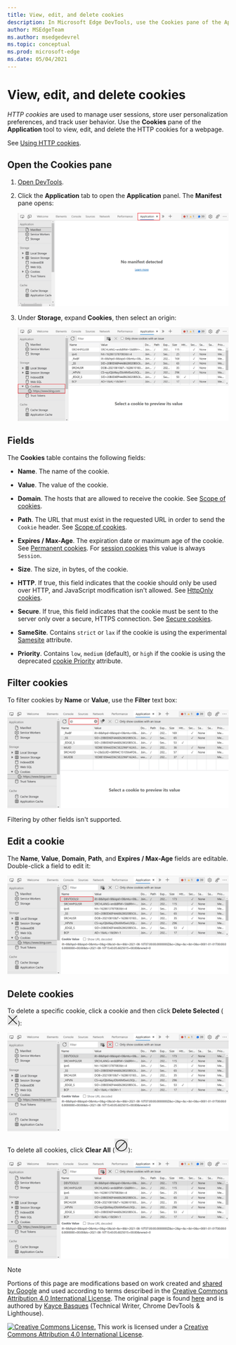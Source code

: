 ```yaml
---
title: View, edit, and delete cookies
description: In Microsoft Edge DevTools, use the Cookies pane of the Application tool to view, edit, and delete the HTTP cookies for a webpage.  HTTP cookies are used to manage user sessions, store user personalization preferences, and track user behavior.
author: MSEdgeTeam
ms.author: msedgedevrel
ms.topic: conceptual
ms.prod: microsoft-edge
ms.date: 05/04/2021
---
```

<!-- Copyright Kayce Basques

   Licensed under the Apache License, Version 2.0 (the "License");
   you may not use this file except in compliance with the License.
   You may obtain a copy of the License at

       https://www.apache.org/licenses/LICENSE-2.0

   Unless required by applicable law or agreed to in writing, software
   distributed under the License is distributed on an "AS IS" BASIS,
   WITHOUT WARRANTIES OR CONDITIONS OF ANY KIND, either express or implied.
   See the License for the specific language governing permissions and
   limitations under the License.  -->
# View, edit, and delete cookies

_HTTP cookies_ are used to manage user sessions, store user personalization preferences, and track user behavior.  Use the **Cookies** pane of the **Application** tool to view, edit, and delete the HTTP cookies for a webpage.

See [Using HTTP cookies](https://developer.mozilla.org/docs/Web/HTTP/Cookies).


<!-- ====================================================================== -->
## Open the Cookies pane

1. [Open DevTools](/microsoft-edge/devtools-guide-chromium/open).

1. Click the **Application** tab to open the **Application** panel.  The **Manifest** pane opens:

   ![The Manifest pane.](../media/storage-application-manifest-empty.msft.png)

1. Under **Storage**, expand **Cookies**, then select an origin:

   ![The Cookies pane.](../media/storage-application-storage-cookies-selected.msft.png)


<!-- ====================================================================== -->
## Fields

The **Cookies** table contains the following fields:

*  **Name**.  The name of the cookie.

*  **Value**.  The value of the cookie.

*  **Domain**.  The hosts that are allowed to receive the cookie.  See [Scope of cookies](https://developer.mozilla.org/docs/Web/HTTP/Cookies#Scope_of_cookies).

*  **Path**.  The URL that must exist in the requested URL in order to send the `Cookie` header.  See [Scope of cookies](https://developer.mozilla.org/docs/Web/HTTP/Cookies#Scope_of_cookies).

*  **Expires / Max-Age**.  The expiration date or maximum age of the cookie.  See [Permanent cookies](https://developer.mozilla.org/docs/Web/HTTP/Cookies#Permanent_cookies).  For [session cookies](https://developer.mozilla.org/docs/Web/HTTP/Cookies#Session_cookies) this value is always `Session`.

*  **Size**.  The size, in bytes, of the cookie.

*  **HTTP**.  If true, this field indicates that the cookie should only be used over HTTP, and JavaScript modification isn't allowed.  See [HttpOnly cookies](https://developer.mozilla.org/docs/Web/HTTP/Cookies#Secure_and_HttpOnly_cookies).

*  **Secure**.  If true, this field indicates that the cookie must be sent to the server only over a secure, HTTPS connection.  See [Secure cookies](https://developer.mozilla.org/docs/Web/HTTP/Cookies#Secure_and_HttpOnly_cookies).

*  **SameSite**.  Contains `strict` or `lax` if the cookie is using the experimental [Samesite](https://developer.mozilla.org/docs/Web/HTTP/Cookies#SameSite_cookies) attribute.

*  **Priority**.  Contains `low`, `medium` (default), or `high` if the cookie is using the deprecated [cookie Priority](https://bugs.chromium.org/p/chromium/issues/detail?id=232693) attribute.


<!-- ====================================================================== -->
## Filter cookies

To filter cookies by **Name** or **Value**, use the **Filter** text box:

![Filtering out any cookies that don't contain the text ID.](../media/storage-application-storage-cookies-filter-id.msft.png)

Filtering by other fields isn't supported.


<!-- ====================================================================== -->
## Edit a cookie

The **Name**, **Value**, **Domain**, **Path**, and **Expires / Max-Age** fields are editable.  Double-click a field to edit it:

![Setting the name of a cookie to 'DEVTOOLS!'](../media/storage-application-storage-cookies-rename.msft.png)


<!-- ====================================================================== -->
## Delete cookies

To delete a specific cookie, click a cookie and then click **Delete Selected** (![Delete Selected.](../media/delete-icon.msft.png)):

![Deleting a specific cookie.](../media/storage-application-storage-cookies-delete-selected.msft.png)

To delete all cookies, click **Clear All** (![Clear All.](../media/clear-icon.msft.png)):

![Clearing all cookies.](../media/storage-application-storage-cookies-clear-all.msft.png)


<!-- ====================================================================== -->
> [!NOTE]
> Portions of this page are modifications based on work created and [shared by Google](https://developers.google.com/terms/site-policies) and used according to terms described in the [Creative Commons Attribution 4.0 International License](https://creativecommons.org/licenses/by/4.0).
> The original page is found [here](https://developers.google.com/web/tools/chrome-devtools/storage/cookies) and is authored by [Kayce Basques](https://developers.google.com/web/resources/contributors#kayce-basques) (Technical Writer, Chrome DevTools \& Lighthouse).

[![Creative Commons License.](https://i.creativecommons.org/l/by/4.0/88x31.png)](https://creativecommons.org/licenses/by/4.0)
This work is licensed under a [Creative Commons Attribution 4.0 International License](https://creativecommons.org/licenses/by/4.0).
